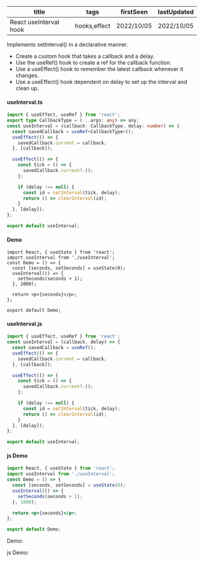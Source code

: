 | title                  | tags         | firstSeen  | lastUpdated |
| ---------------------- | ------------ | ---------- | ----------- |
| React useInterval hook | hooks,effect | 2022/10/05 | 2022/10/05  |

Implements setInterval() in a declarative manner.

- Create a custom hook that takes a callback and a delay.
- Use the useRef() hook to create a ref for the callback function.
- Use a useEffect() hook to remember the latest callback whenever it changes.
- Use a useEffect() hook dependent on delay to set up the interval and clean up.

#### useInterval.ts

```ts
import { useEffect, useRef } from 'react';
export type CallbackType = (...args: any) => any;
const useInterval = (callback: CallbackType, delay: number) => {
  const savedCallback = useRef<CallbackType>();
  useEffect(() => {
    savedCallback.current = callback;
  }, [callback]);

  useEffect(() => {
    const tick = () => {
      savedCallback.current?.();
    };

    if (delay !== null) {
      const id = setInterval(tick, delay);
      return () => clearInterval(id);
    }
  }, [delay]);
};

export default useInterval;
```

#### Demo

```tsx | pure
import React, { useState } from 'react';
import useInterval from './useInterval';
const Demo = () => {
  const [seconds, setSeconds] = useState(0);
  useInterval(() => {
    setSeconds(seconds + 1);
  }, 1000);

  return <p>{seconds}</p>;
};

export default Demo;
```

#### useInterval.js

```js
import { useEffect, useRef } from 'react';
const useInterval = (callback, delay) => {
  const savedCallback = useRef();
  useEffect(() => {
    savedCallback.current = callback;
  }, [callback]);

  useEffect(() => {
    const tick = () => {
      savedCallback.current?.();
    };

    if (delay !== null) {
      const id = setInterval(tick, delay);
      return () => clearInterval(id);
    }
  }, [delay]);
};

export default useInterval;
```

#### js Demo

```jsx | pure
import React, { useState } from 'react';
import useInterval from './useInterval';
const Demo = () => {
  const [seconds, setSeconds] = useState(0);
  useInterval(() => {
    setSeconds(seconds + 1);
  }, 1000);

  return <p>{seconds}</p>;
};

export default Demo;
```

Demo:

<code src="./Demo.tsx"></code>

js Demo:

<code src="./js/Demo.jsx"></code>
